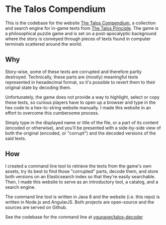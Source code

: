 # The Talos Compendium
This is the codebase for the website [The Talos Compendium](http://taloscomp.org), a collection and search engine for in-game texts from [The Talos Principle](http://www.croteam.com/talosprinciple/). The game is a philosophical puzzle game and is set on a post-apocalyptic background where the story is conveyed through pieces of texts found in computer terminals scattered around the world.

## Why
Story-wise, some of these texts are corrupted and therefore partly destroyed. Technically, these parts are (mostly) meaningful texts represented in hexadecimal format, so it's possible to revert them to their original state by decoding them.

Unfortunately, the game does not provide a way to highlight, select or copy these texts, so curious players have to open up a browser and type in the hex code to a hex-to-string website manually. I made this website in an effort to overcome this cumbersome process.

Simply type in the displayed name or title of the file, or a part of its content (encoded or otherwise), and you'll be presented with a side-by-side view of both the original (encoded, or "corrupt") and the decoded versions of the said texts.

## How
I created a command line tool to retrieve the texts from the game's own assets, try its best to find those "corrupted" parts, decode them, and store both versions on an Elasticsearch index so that they're easily searchable. Then, I made this website to serve as an introductory tool, a catalog, and a search engine.

The command line tool is written in Java 8 and the website (i.e. this repo) is written in Node.js and AngularJS. Both projects are open-source and the sources are served on Github.

See the codebase for the command line at [ygunayer/talos-decoder](https://github.com/ygunayer/talos-decoder)
